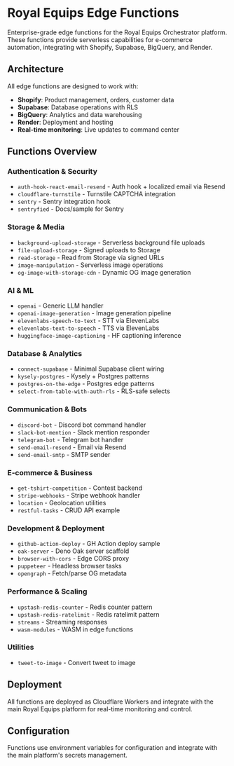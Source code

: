 # Royal Equips Edge Functions

Enterprise-grade edge functions for the Royal Equips Orchestrator platform. These functions provide serverless capabilities for e-commerce automation, integrating with Shopify, Supabase, BigQuery, and Render.

## Architecture

All edge functions are designed to work with:
- **Shopify**: Product management, orders, customer data
- **Supabase**: Database operations with RLS
- **BigQuery**: Analytics and data warehousing
- **Render**: Deployment and hosting
- **Real-time monitoring**: Live updates to command center

## Functions Overview

### Authentication & Security
- `auth-hook-react-email-resend` - Auth hook + localized email via Resend
- `cloudflare-turnstile` - Turnstile CAPTCHA integration
- `sentry` - Sentry integration hook
- `sentryfied` - Docs/sample for Sentry

### Storage & Media
- `background-upload-storage` - Serverless background file uploads
- `file-upload-storage` - Signed uploads to Storage
- `read-storage` - Read from Storage via signed URLs
- `image-manipulation` - Serverless image operations
- `og-image-with-storage-cdn` - Dynamic OG image generation

### AI & ML
- `openai` - Generic LLM handler
- `openai-image-generation` - Image generation pipeline
- `elevenlabs-speech-to-text` - STT via ElevenLabs
- `elevenlabs-text-to-speech` - TTS via ElevenLabs
- `huggingface-image-captioning` - HF captioning inference

### Database & Analytics
- `connect-supabase` - Minimal Supabase client wiring
- `kysely-postgres` - Kysely + Postgres patterns
- `postgres-on-the-edge` - Postgres edge patterns
- `select-from-table-with-auth-rls` - RLS-safe selects

### Communication & Bots
- `discord-bot` - Discord bot command handler
- `slack-bot-mention` - Slack mention responder
- `telegram-bot` - Telegram bot handler
- `send-email-resend` - Email via Resend
- `send-email-smtp` - SMTP sender

### E-commerce & Business
- `get-tshirt-competition` - Contest backend
- `stripe-webhooks` - Stripe webhook handler
- `location` - Geolocation utilities
- `restful-tasks` - CRUD API example

### Development & Deployment
- `github-action-deploy` - GH Action deploy sample
- `oak-server` - Deno Oak server scaffold
- `browser-with-cors` - Edge CORS proxy
- `puppeteer` - Headless browser tasks
- `opengraph` - Fetch/parse OG metadata

### Performance & Scaling
- `upstash-redis-counter` - Redis counter pattern
- `upstash-redis-ratelimit` - Redis ratelimit pattern
- `streams` - Streaming responses
- `wasm-modules` - WASM in edge functions

### Utilities
- `tweet-to-image` - Convert tweet to image

## Deployment

All functions are deployed as Cloudflare Workers and integrate with the main Royal Equips platform for real-time monitoring and control.

## Configuration

Functions use environment variables for configuration and integrate with the main platform's secrets management.